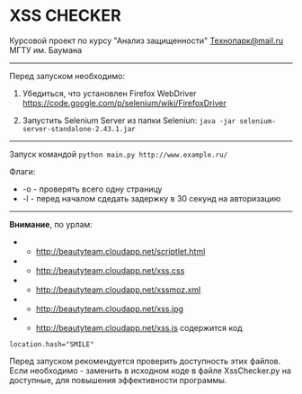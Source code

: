 # XSS CHECKER

Курсовой проект по курсу "Анализ защищенности" 
Технопарк@mail.ru МГТУ им. Баумана


***

Перед запуском необходимо: 

1) Убедиться, что установлен Firefox WebDriver https://code.google.com/p/selenium/wiki/FirefoxDriver

2) Запустить Selenium Server из папки Seleniun:
`java -jar selenium-server-standalone-2.43.1.jar`


***
Запуск командой
`python main.py http://www.example.ru/`

Флаги:
* -o   -    проверять всего одну страницу
* -l   -    перед началом сдедать задержку в 30 секунд на авторизацию

----
**Внимание**, по урлам:
* * http://beautyteam.cloudapp.net/scriptlet.html
* * http://beautyteam.cloudapp.net/xss.css
* * http://beautyteam.cloudapp.net/xssmoz.xml
* * http://beautyteam.cloudapp.net/xss.jpg
* * http://beautyteam.cloudapp.net/xss.js
содержится код

`location.hash="SMILE"`

Перед запуском рекомендуется проверить доступность этих файлов. Если необходимо - заменить в исходном коде в файле XssChecker.py на доступные, для повышения эффективности программы.
